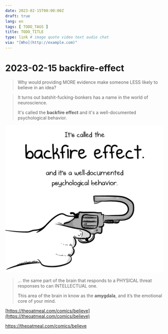 ```yaml
---
date: 2023-02-15T00:00:00Z
draft: true
lang: en
tags: [ TODO_TAGS ]
title: TODO_TITLE
type: link # image quote video text audio chat
via: "[Who](http://example.com)"
---
```



# 2023-02-15 backfire-effect


> Why would providing MORE evidence make someone LESS likely to believe in an idea?

> It turns out batshit-fucking-bonkers has a name in the world of neuroscience.
> 
> It's called the **backfire effect** and it's a well-documented psychological behavior.

![2023-02-15 backfire-effect](2023-02-15%20backfire-effect.png)

> … the same part of the brain that responds to a PHYSICAL threat responses to can INTELLECTUAL one.
>
> This area of the brain in know as the **amygdala**, and it’s the emotional core of your mind.

[https://theoatmeal.com/comics/believe](https://theoatmeal.com/comics/believe)

https://theoatmeal.com/comics/believe
